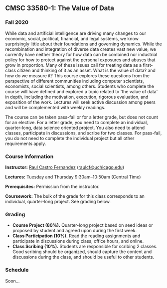 ## CMSC 33580-1: The Value of Data
### Fall 2020

While data and artificial intelligence are driving many changes to our economic, social, political, financial, and legal systems, we know surprisingly little about their foundations and governing dynamics. While the recombination and integration of diverse data creates vast new value, we currently have neither theory for how data can be combined nor industrial policy for how to protect against the personal exposures and abuses that grow in proportion. Many of these issues call for treating data as a first-class citizen and thinking of it as an asset. What is the value of data? and how do we measure it? This course explores these questions from the perspective of different communities including computer scientists, economists, social scientists, among others. Students who complete the course will have defined and explored a topic related to 'the value of data' in depth, including the motivation, execution, rigorous evaluation, and exposition of the work. Lectures will seek active discussion among peers and will be complemented with weekly readings.

The course can be taken pass-fail or for a letter grade, but does not count for an elective.  For a letter grade, you need to complete an individual, quarter-long, data science oriented project. You also need to attend classes, participate in discussions, and scribe for two classes. For pass-fail, you do not need to complete the individual project but all other requirements apply.

### Course Information

**Instructor:** [Raul Castro Fernandez](https://raulcastrofernandez.com) (raulcf@uchicago.edu)

**Lectures:** Tuesday and Thursday 9:30am–10:50am (Central Time)

**Prerequisites:** Permission from the instructor.

**Coursework:** The bulk of the grade for this class corresponds to an individual, quarter-long project. See grading below.

### Grading

- **Course Project (80%).** Quarter-long project based on seed ideas or proposed by student and agreed upon during the first week.
- **Class Participation (10%).** Read  the reading assignments and participate in discussions during class, office hours, and online.
- **Class Scribing (10%).** Students are responsible for scribing 2 classes. Good scribing should be organized, should capture the content and discussions during the class, and should be useful to other students.

### Schedule

Soon...
